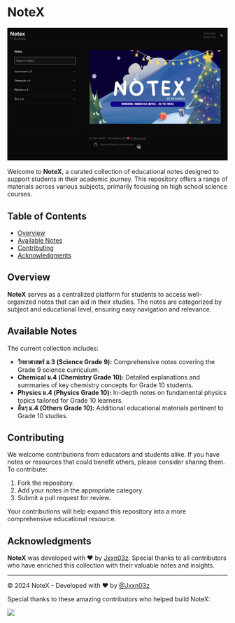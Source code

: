 # NoteX

![NoteX Logo](https://raw.githubusercontent.com/JNX03/Notex/refs/heads/main/download%20(2).png)

Welcome to **NoteX**, a curated collection of educational notes designed to support students in their academic journey. This repository offers a range of materials across various subjects, primarily focusing on high school science courses.

## Table of Contents

- [Overview](#overview)
- [Available Notes](#available-notes)
- [Contributing](#contributing)
- [Acknowledgments](#acknowledgments)

## Overview

**NoteX** serves as a centralized platform for students to access well-organized notes that can aid in their studies. The notes are categorized by subject and educational level, ensuring easy navigation and relevance.

## Available Notes

The current collection includes:

- **วิทยาศาสตร์ ม.3 (Science Grade 9):** Comprehensive notes covering the Grade 9 science curriculum.
- **Chemical ม.4 (Chemistry Grade 10):** Detailed explanations and summaries of key chemistry concepts for Grade 10 students.
- **Physics ม.4 (Physics Grade 10):** In-depth notes on fundamental physics topics tailored for Grade 10 learners.
- **อื่นๆ ม.4 (Others Grade 10):** Additional educational materials pertinent to Grade 10 studies.

## Contributing

We welcome contributions from educators and students alike. If you have notes or resources that could benefit others, please consider sharing them. To contribute:

1. Fork the repository.
2. Add your notes in the appropriate category.
3. Submit a pull request for review.

Your contributions will help expand this repository into a more comprehensive educational resource.

## Acknowledgments

**NoteX** was developed with ❤️ by [Jxxn03z](https://www.instagram.com/Jxxn03z/). Special thanks to all contributors who have enriched this collection with their valuable notes and insights.

---

© 2024 NoteX - Developed with ❤️ by [@Jxxn03z](https://www.instagram.com/Jxxn03z/)

Special thanks to these amazing contributors who helped build NoteX:

<!-- Dynamic Contributor List -->
[![](https://contrib.rocks/image?repo=JNX03/Notex)](https://github.com/JNX03/Notex/graphs/contributors)

